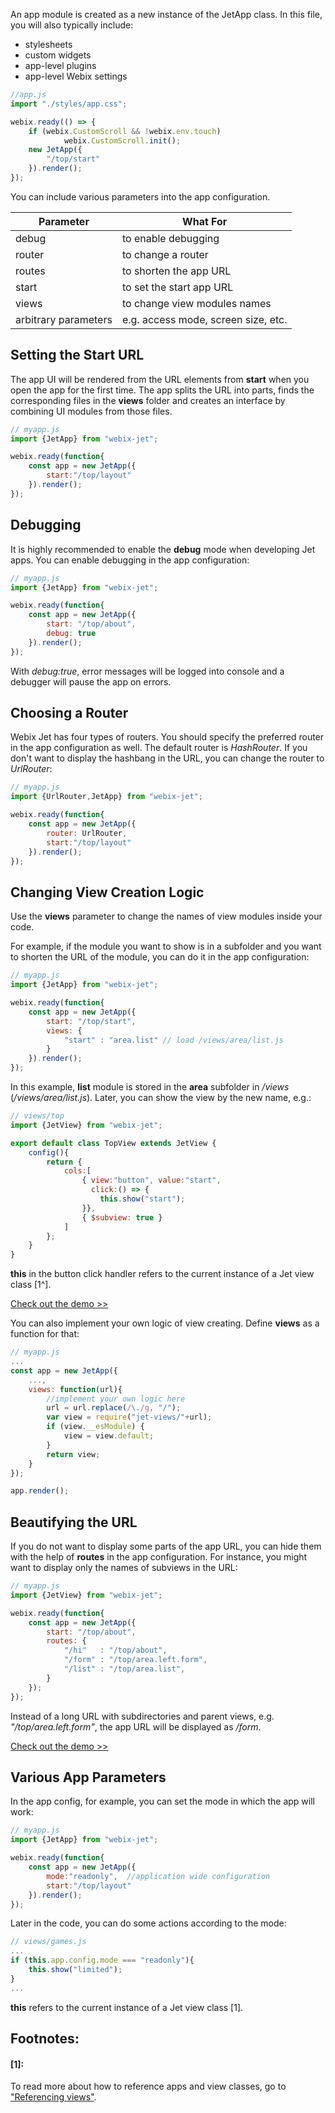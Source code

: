 An app module is created as a new instance of the JetApp class. In this file, you will also typically include:
- stylesheets
- custom widgets
- app-level plugins
- app-level Webix settings

```js
//app.js
import "./styles/app.css";

webix.ready(() => {
	if (webix.CustomScroll && !webix.env.touch)
			webix.CustomScroll.init();
	new JetApp({ 
		"/top/start"
	}).render();
});
```

You can include various parameters into the app configuration.

| Parameter             | What For 							  |
|-----------------------|-------------------------------------|
| debug                 | to enable debugging                 |
| router                | to change a router                  |
| routes                | to shorten the app URL              |
| start                 | to set the start app URL            |
| views                 | to change view modules names        |
| arbitrary parameters	| e.g. access mode, screen size, etc. |

## Setting the Start URL

The app UI will be rendered from the URL elements from **start** when you open the app for the first time. The app splits the URL into parts, finds the corresponding files in the **views** folder and creates an interface by combining UI modules from those files.

~~~js
// myapp.js
import {JetApp} from "webix-jet";

webix.ready(function{
	const app = new JetApp({
		start:"/top/layout"
	}).render();
});
~~~

## Debugging

It is highly recommended to enable the **debug** mode when developing Jet apps. You can enable debugging in the app configuration: 

```js
// myapp.js
import {JetApp} from "webix-jet";

webix.ready(function{
	const app = new JetApp({
		start: "/top/about",
		debug: true
	}).render();
});
```

With _debug:true_, error messages will be logged into console and a debugger will pause the app on errors.

## Choosing a Router

Webix Jet has four types of routers. You should specify the preferred router in the app configuration as well. The default router is _HashRouter_. If you don't want to display the hashbang in the URL, you can change the router to _UrlRouter_:

```js
// myapp.js
import {UrlRouter,JetApp} from "webix-jet";

webix.ready(function{
	const app = new JetApp({
		router: UrlRouter,
		start:"/top/layout"
	}).render();
});
```

## Changing View Creation Logic

Use the **views** parameter to change the names of view modules inside your code.

For example, if the module you want to show is in a subfolder and you want to shorten the URL of the module, you can do it in the app configuration:

```js
// myapp.js
import {JetApp} from "webix-jet";

webix.ready(function{
	const app = new JetApp({
		start: "/top/start",
		views: {
			"start" : "area.list" // load /views/area/list.js
		}
	}).render();
});
```

In this example, **list** module is stored in the **area** subfolder in _/views_ (_/views/area/list.js_). Later, you can show the view by the new name, e.g.:

```js
// views/top
import {JetView} from "webix-jet";

export default class TopView extends JetView {
	config(){
		return {
			cols:[
                { view:"button", value:"start",
                  click:() => {
					this.show("start");
				}},
				{ $subview: true }
			]
		};
	}
}
```

**this** in the button click handler refers to the current instance of a Jet view class [1^].

[Check out the demo >>](https://github.com/webix-hub/jet-demos/blob/master/sources/viewresolve.js)

You can also implement your own logic of view creating. Define **views** as a function for that: 

```js
// myapp.js
...
const app = new JetApp({
    ...,
    views: function(url){
        //implement your own logic here
        url = url.replace(/\./g, "/");
        var view = require("jet-views/"+url);
        if (view.__esModule) {
            view = view.default;
        }
        return view;
    }
});

app.render();
```

## Beautifying the URL

If you do not want to display some parts of the app URL, you can hide them with the help of **routes** in the app configuration. For instance, you might want to display only the names of subviews in the URL: 

```js
// myapp.js
import {JetView} from "webix-jet";

webix.ready(function{
	const app = new JetApp({
		start: "/top/about",
		routes: {
			"/hi" 	: "/top/about",
			"/form" : "/top/area.left.form",
			"/list" : "/top/area.list",
		}
	});
});
```

Instead of a long URL with subdirectories and parent views, e.g. _"/top/area.left.form"_, the app URL will be displayed as _/form_.

[Check out the demo >>](https://github.com/webix-hub/jet-demos/blob/master/sources/routes.js)

## Various App Parameters

In the app config, for example, you can set the mode in which the app will work:

```js
// myapp.js
import {JetApp} from "webix-jet";

webix.ready(function{
	const app = new JetApp({
		mode:"readonly",  //application wide configuration
		start:"/top/layout"
	}).render();
});
```

Later in the code, you can do some actions according to the mode:

```js
// views/games.js
...
if (this.app.config.mode === "readonly"){
	this.show("limited");
}
...
```

**this** refers to the current instance of a Jet view class [1].

## Footnotes:

#### [1]:
To read more about how to reference apps and view classes, go to ["Referencing views"](../detailed/referencing.md).
